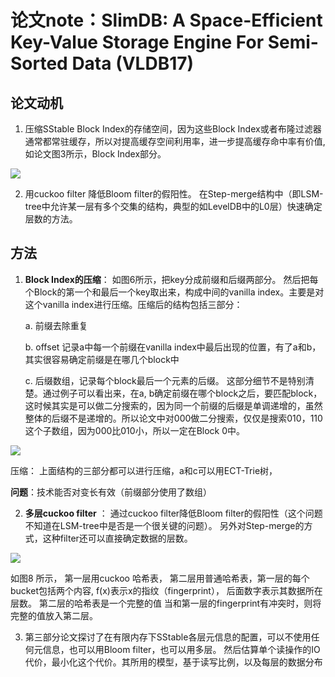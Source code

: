 # 论文note：SlimDB: A Space-Efficient Key-Value Storage Engine For Semi-Sorted Data (VLDB17)


## 论文动机

1. 压缩SStable Block Index的存储空间，因为这些Block Index或者布隆过滤器通常都常驻缓存，所以对提高缓存空间利用率，进一步提高缓存命中率有价值, 如论文图3所示，Block Index部分。 

![](https://i.loli.net/2021/09/03/KgSrs6yci43vXQk.png)


2. 用cuckoo filter 降低Bloom filter的假阳性。 在Step-merge结构中（即LSM-tree中允许某一层有多个交集的结构，典型的如LevelDB中的L0层）快速确定层数的方法。



## 方法

1. **Block Index的压缩**： 如图6所示，把key分成前缀和后缀两部分。 然后把每个Block的第一个和最后一个key取出来，构成中间的vanilla index。主要是对这个vanilla index进行压缩。压缩后的结构包括三部分：
    
    a. 前缀去除重复
    
    b.  offset 记录a中每一个前缀在vanilla index中最后出现的位置，有了a和b，其实很容易确定前缀是在哪几个block中

    c. 后缀数组，记录每个block最后一个元素的后缀。 这部分细节不是特别清楚。通过例子可以看出来，在a, b确定前缀在哪个block之后，要匹配block，这时候其实是可以做二分搜索的，因为同一个前缀的后缀是单调递增的，虽然整体的后缀不是递增的。所以论文中对000做二分搜索，仅仅是搜索010，110这个子数组，因为000比010小，所以一定在Block 0中。


![](https://i.loli.net/2021/09/03/Lvnruj29TiHXShw.png)


压缩： 上面结构的三部分都可以进行压缩，a和c可以用ECT-Trie树，


**问题**：技术能否对变长有效（前缀部分使用了数组）


2. **多层cuckoo filter** ： 通过cuckoo filter降低Bloom filter的假阳性（这个问题不知道在LSM-tree中是否是一个很关键的问题）。
另外对Step-merge的方式，这种filter还可以直接确定数据的层数。

![](https://i.loli.net/2021/09/03/6bX7xB5LCflZzTs.png)

如图8 所示， 第一层用cuckoo 哈希表， 第二层用普通哈希表，第一层的每个bucket包括两个内容,
f(x)表示x的指纹（fingerprint）， 后面数字表示其数据所在层数。 第二层的哈希表是一个完整的值
当和第一层的fingerprint有冲突时，则将完整的值放入第二层。


3. 第三部分论文探讨了在有限内存下SStable各层元信息的配置，可以不使用任何元信息，也可以用Bloom filter，也可以用多层。
然后估算单个读操作的IO代价，最小化这个代价。其所用的模型，基于读写比例，以及每层的数据分布


